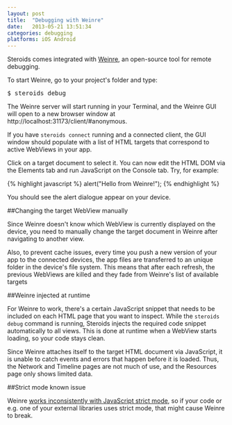 ```yaml
---
layout: post
title:  "Debugging with Weinre"
date:   2013-05-21 13:51:34
categories: debugging
platforms: iOS Android
---
```


Steroids comes integrated with [Weinre][weinre-site], an open-source tool for remote debugging.

To start Weinre, go to your project's folder and type:

<pre class="terminal">
$ steroids debug
</pre>

The Weinre server will start running in your Terminal, and the Weinre GUI will open to a new browser window at http://localhost:31173/client/#anonymous.

If you have `steroids connect` running and a connected client, the GUI window should populate with a list of HTML targets that correspond to active WebViews in your app.

Click on a target document to select it. You can now edit the HTML DOM via the Elements tab and run JavaScript on the Console tab. Try, for example:

{% highlight javascript %}
alert("Hello from Weinre!");
{% endhighlight %}

You should see the alert dialogue appear on your device.

##Changing the target WebView manually

Since Weinre doesn't know which WebView is currently displayed on the device, you need to manually change the target document in Weinre after navigating to another view.

Also, to prevent cache issues, every time you push a new version of your app to the connected devices, the app files are transferred to an unique folder in the device's file system. This means that after each refresh, the previous WebViews are killed and they fade from Weinre's list of available targets

##Weinre injected at runtime

For Weinre to work, there's a certain JavaScript snippet that needs to be included on each HTML page that you want to inspect. While the `steroids debug` command is running, Steroids injects the required code snippet automatically to all views. This is done at runtime when a WebView starts loading, so your code stays clean.

Since Weinre attaches itself to the target HTML document via JavaScript, it is unable to catch events and errors that happen before it is loaded. Thus, the Network and Timeline pages are not much of use, and the Resources page only shows limited data.

##Strict mode known issue

Weinre [works inconsistently with JavaScript strict mode](https://issues.apache.org/jira/browse/CB-604), so if your code or e.g. one of your external libraries uses strict mode, that might cause Weinre to break.

[weinre-site]: http://people.apache.org/~pmuellr/weinre-docs/latest/